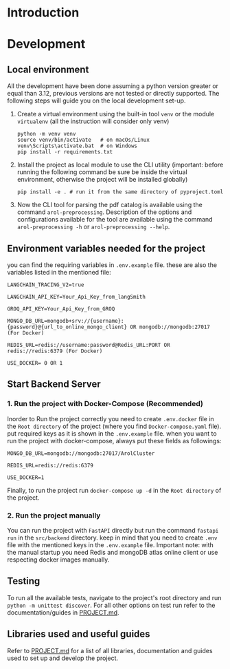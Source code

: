 # Introduction

# Development

## Local environment
All the development have been done assuming a python version greater or equal than 3.12, previous versions are not tested or directly supported.
The following steps will guide you on the local development set-up.

1. Create a virtual environment using the built-in tool ```venv``` or the module ```virtualenv``` (all the instruction will consider only venv)
    ```
    python -m venv venv
    source venv/bin/activate   # on macOs/Linux
    venv\Scripts\activate.bat  # on Windows
    pip install -r requirements.txt
    ```
2. Install the project as local module to use the CLI utility (important: before running the following command be sure be inside the virtual environment, otherwise the project will be installed globally)
    ```
    pip install -e . # run it from the same directory of pyproject.toml
    ```
3. Now the CLI tool for parsing the pdf catalog is available using the command ```arol-preprocessing```. Description of the options and configurations available for the tool are available using the command ```arol-preprocessing -h``` or ```arol-preprocessing --help```.

## Environment variables needed for the project
you can find the requiring variables in `.env.example` file.
these are also the variables listed in the mentioned file:
```
LANGCHAIN_TRACING_V2=true

LANGCHAIN_API_KEY=Your_Api_Key_from_langSmith

GROQ_API_KEY=Your_Api_Key_from_GROQ

MONGO_DB_URL=mongodb+srv://{username}:{password}@{url_to_online_mongo_client} OR mongodb://mongodb:27017 (For Docker)

REDIS_URL=redis://username:password@Redis_URL:PORT OR redis://redis:6379 (For Docker)

USE_DOCKER= 0 OR 1
```

## Start Backend Server

### 1. Run the project with Docker-Compose (Recommended)
Inorder to Run the project correctly you need to create `.env.docker` file in the `Root directory` of the project (where you find `Docker-compose.yaml` file).
put required keys as it is shown in the `.env.example` file. when you want to run the project with docker-compose, always put these fields as followings:
```
MONGO_DB_URL=mongodb://mongodb:27017/ArolCluster

REDIS_URL=redis://redis:6379

USE_DOCKER=1
```
Finally, to run the project run  `docker-compose up -d` in the `Root directory` of the project.

### 2. Run the project manually
You can run the project with `FastAPI` directly but run the command `fastapi run` in the `src/backend` directory.
keep in mind that you need to create `.env` file with the mentioned keys in the `.env.example` file.
Important note: with the manual startup you need Redis and mongoDB atlas online client or use respecting docker images manually.

## Testing
To run all the available tests, navigate to the project's root directory and run ```python -m unittest discover```. For all other options on test run refer to the documentation/guides in [PROJECT.md](PROJECT.md).

## Libraries used and useful guides
Refer to [PROJECT.md](PROJECT.md) for a list of all libraries, documentation and guides used to set up and develop the project.